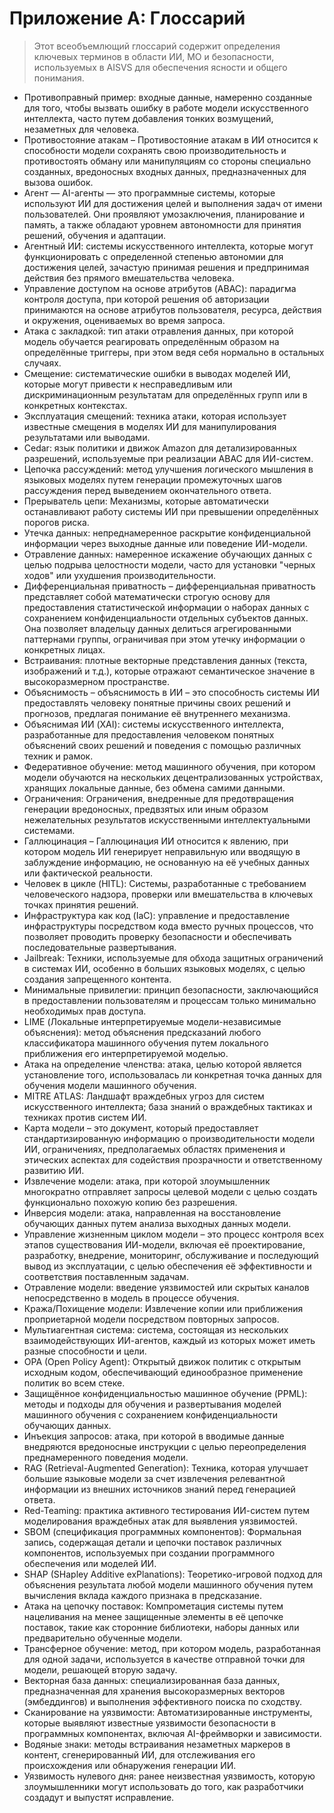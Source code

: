 # Приложение A: Глоссарий

>Этот всеобъемлющий глоссарий содержит определения ключевых терминов в области ИИ, МО и безопасности, используемых в AISVS для обеспечения ясности и общего понимания.

* Противоправный пример: входные данные, намеренно созданные для того, чтобы вызвать ошибку в работе модели искусственного интеллекта, часто путем добавления тонких возмущений, незаметных для человека.
  ​
* Противостояние атакам – Противостояние атакам в ИИ относится к способности модели сохранять свою производительность и противостоять обману или манипуляциям со стороны специально созданных, вредоносных входных данных, предназначенных для вызова ошибок.
  ​
* Агент — AI-агенты — это программные системы, которые используют ИИ для достижения целей и выполнения задач от имени пользователей. Они проявляют умозаключения, планирование и память, а также обладают уровнем автономности для принятия решений, обучения и адаптации.
  ​
* Агентный ИИ: системы искусственного интеллекта, которые могут функционировать с определенной степенью автономии для достижения целей, зачастую принимая решения и предпринимая действия без прямого вмешательства человека.
  ​
* Управление доступом на основе атрибутов (ABAC): парадигма контроля доступа, при которой решения об авторизации принимаются на основе атрибутов пользователя, ресурса, действия и окружения, оцениваемых во время запроса.
  ​
* Атака с закладкой: тип атаки отравления данных, при которой модель обучается реагировать определённым образом на определённые триггеры, при этом ведя себя нормально в остальных случаях.
  ​
* Смещение: систематические ошибки в выводах моделей ИИ, которые могут привести к несправедливым или дискриминационным результатам для определённых групп или в конкретных контекстах.
  ​
* Эксплуатация смещений: техника атаки, которая использует известные смещения в моделях ИИ для манипулирования результатами или выводами.
  ​
* Cedar: язык политики и движок Amazon для детализированных разрешений, используемые при реализации ABAC для ИИ-систем.
  ​
* Цепочка рассуждений: метод улучшения логического мышления в языковых моделях путем генерации промежуточных шагов рассуждения перед выведением окончательного ответа.
  ​
* Прерыватель цепи: Механизмы, которые автоматически останавливают работу системы ИИ при превышении определённых порогов риска.
  ​
* Утечка данных: непреднамеренное раскрытие конфиденциальной информации через выходные данные или поведение ИИ-модели.
  ​
* Отравление данных: намеренное искажение обучающих данных с целью подрыва целостности модели, часто для установки "черных ходов" или ухудшения производительности.
  ​
* Дифференциальная приватность – дифференциальная приватность представляет собой математически строгую основу для предоставления статистической информации о наборах данных с сохранением конфиденциальности отдельных субъектов данных. Она позволяет владельцу данных делиться агрегированными паттернами группы, ограничивая при этом утечку информации о конкретных лицах.
  ​
* Встраивания: плотные векторные представления данных (текста, изображений и т.д.), которые отражают семантическое значение в высокоразмерном пространстве.
  ​
* Объяснимость – объяснимость в ИИ – это способность системы ИИ предоставлять человеку понятные причины своих решений и прогнозов, предлагая понимание её внутреннего механизма.
  ​
* Объяснимая ИИ (XAI): системы искусственного интеллекта, разработанные для предоставления человеком понятных объяснений своих решений и поведения с помощью различных техник и рамок.
  ​
* Федеративное обучение: метод машинного обучения, при котором модели обучаются на нескольких децентрализованных устройствах, хранящих локальные данные, без обмена самими данными.
  ​
* Ограничения: Ограничения, внедренные для предотвращения генерации вредоносных, предвзятых или иным образом нежелательных результатов искусственными интеллектуальными системами.
  ​
* Галлюцинация – Галлюцинация ИИ относится к явлению, при котором модель ИИ генерирует неправильную или вводящую в заблуждение информацию, не основанную на её учебных данных или фактической реальности.
  ​
* Человек в цикле (HITL): Системы, разработанные с требованием человеческого надзора, проверки или вмешательства в ключевых точках принятия решений.
  ​
* Инфраструктура как код (IaC): управление и предоставление инфраструктуры посредством кода вместо ручных процессов, что позволяет проводить проверку безопасности и обеспечивать последовательные развертывания.
  ​
* Jailbreak: Техники, используемые для обхода защитных ограничений в системах ИИ, особенно в больших языковых моделях, с целью создания запрещенного контента.
  ​
* Минимальные привилегии: принцип безопасности, заключающийся в предоставлении пользователям и процессам только минимально необходимых прав доступа.
  ​
* LIME (Локальные интерпретируемые модели-независимые объяснения): метод объяснения предсказаний любого классификатора машинного обучения путем локального приближения его интерпретируемой моделью.
  ​
* Атака на определение членства: атака, целью которой является установление того, использовалась ли конкретная точка данных для обучения модели машинного обучения.
  ​
* MITRE ATLAS: Ландшафт враждебных угроз для систем искусственного интеллекта; база знаний о враждебных тактиках и техниках против систем ИИ.
  ​
* Карта модели – это документ, который предоставляет стандартизированную информацию о производительности модели ИИ, ограничениях, предполагаемых областях применения и этических аспектах для содействия прозрачности и ответственному развитию ИИ.
  ​
* Извлечение модели: атака, при которой злоумышленник многократно отправляет запросы целевой модели с целью создать функционально похожую копию без разрешения.
  ​
* Инверсия модели: атака, направленная на восстановление обучающих данных путем анализа выходных данных модели.
  ​
* Управление жизненным циклом модели – это процесс контроля всех этапов существования ИИ-модели, включая её проектирование, разработку, внедрение, мониторинг, обслуживание и последующий вывод из эксплуатации, с целью обеспечения её эффективности и соответствия поставленным задачам.
  ​
* Отравление модели: введение уязвимостей или скрытых каналов непосредственно в модель в процессе обучения.
  ​
* Кража/Похищение модели: Извлечение копии или приближения проприетарной модели посредством повторных запросов.
  ​
* Мультиагентная система: система, состоящая из нескольких взаимодействующих ИИ-агентов, каждый из которых может иметь разные способности и цели.
  ​
* OPA (Open Policy Agent): Открытый движок политик с открытым исходным кодом, обеспечивающий единообразное применение политик во всем стеке.
  ​
* Защищённое конфиденциальностью машинное обучение (PPML): методы и подходы для обучения и развертывания моделей машинного обучения с сохранением конфиденциальности обучающих данных.
  ​
* Инъекция запросов: атака, при которой в вводимые данные внедряются вредоносные инструкции с целью переопределения преднамеренного поведения модели.
  ​
* RAG (Retrieval-Augmented Generation): Техника, которая улучшает большие языковые модели за счет извлечения релевантной информации из внешних источников знаний перед генерацией ответа.
  ​
* Red-Teaming: практика активного тестирования ИИ-систем путем моделирования враждебных атак для выявления уязвимостей.
  ​
* SBOM (спецификация программных компонентов): Формальная запись, содержащая детали и цепочки поставок различных компонентов, используемых при создании программного обеспечения или моделей ИИ.
  ​
* SHAP (SHapley Additive exPlanations): Теоретико-игровой подход для объяснения результата любой модели машинного обучения путем вычисления вклада каждого признака в предсказание.
  ​
* Атака на цепочку поставок: Компрометация системы путем нацеливания на менее защищенные элементы в её цепочке поставок, такие как сторонние библиотеки, наборы данных или предварительно обученные модели.
  ​
* Трансферное обучение: метод, при котором модель, разработанная для одной задачи, используется в качестве отправной точки для модели, решающей вторую задачу.
  ​
* Векторная база данных: специализированная база данных, предназначенная для хранения высокоразмерных векторов (эмбеддингов) и выполнения эффективного поиска по сходству.
  ​
* Сканирование на уязвимости: Автоматизированные инструменты, которые выявляют известные уязвимости безопасности в программных компонентах, включая AI-фреймворки и зависимости.
  ​
* Водяные знаки: методы встраивания незаметных маркеров в контент, сгенерированный ИИ, для отслеживания его происхождения или обнаружения генерации ИИ.
  ​
* Уязвимость нулевого дня: ранее неизвестная уязвимость, которую злоумышленники могут использовать до того, как разработчики создадут и выпустят исправление.

